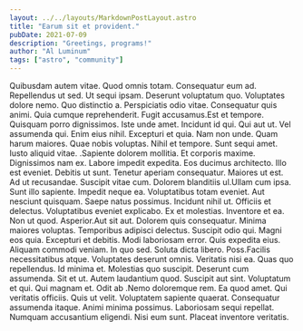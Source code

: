 ```yaml
---
layout: ../../layouts/MarkdownPostLayout.astro
title: "Earum sit et provident."
pubDate: 2021-07-09
description: "Greetings, programs!"
author: "Al Luminum"
tags: ["astro", "community"]
---
```


Quibusdam autem vitae. Quod omnis totam. Consequatur eum ad. Repellendus ut sed. Ut sequi ipsam. Deserunt voluptatum quo. Voluptates dolore nemo. Quo distinctio a. Perspiciatis odio vitae. Consequatur quis animi. Quia cumque reprehenderit. Fugit accusamus.Est et tempore. Quisquam porro dignissimos. Iste unde amet. Incidunt id qui. Qui aut ut. Vel assumenda qui. Enim eius nihil. Excepturi et quia. Nam non unde. Quam harum maiores. Quae nobis voluptas. Nihil et tempore. Sunt sequi amet. Iusto aliquid vitae. .Sapiente dolorem mollitia. Et corporis maxime. Dignissimos nam ex. Labore impedit expedita. Eos ducimus architecto. Illo est eveniet. Debitis ut sunt. Tenetur aperiam consequatur. Maiores ut est. Ad ut recusandae. Suscipit vitae cum. Dolorem blanditiis ul.Ullam cum ipsa. Sunt illo sapiente. Impedit neque ea. Voluptatibus totam eveniet. Aut nesciunt quisquam. Saepe natus possimus. Incidunt nihil ut. Officiis et delectus. Voluptatibus eveniet explicabo. Ex et molestias. Inventore et ea. Non ut quod. Asperior.Aut sit aut. Dolorem quis consequatur. Minima maiores voluptas. Temporibus adipisci delectus. Suscipit odio qui. Magni eos quia. Excepturi et debitis. Modi laboriosam error. Quis expedita eius. Aliquam commodi veniam. In quo sed. Soluta dicta libero. Poss.Facilis necessitatibus atque. Voluptates deserunt omnis. Veritatis nisi ea. Quas quo repellendus. Id minima et. Molestias quo suscipit. Deserunt cum assumenda. Sit et ut. Autem laudantium quod. Suscipit aut sint. Voluptatum et qui. Qui magnam et. Odit ab .Nemo doloremque rem. Ea quod amet. Qui veritatis officiis. Quis ut velit. Voluptatem sapiente quaerat. Consequatur assumenda itaque. Animi minima possimus. Laboriosam sequi repellat. Numquam accusantium eligendi. Nisi eum sunt. Placeat inventore veritatis.

